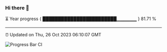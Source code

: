 ### Hi there 👋

⏳ Year progress { ████████████████████████▁▁▁▁▁▁ } 81.71 %

---

⏰ Updated on Thu, 26 Oct 2023 06:10:07 GMT

![Progress Bar CI](https://github.com/Shyam-Makwana/GitHub-Actions-Demo/workflows/Progress%20Bar%20CI/badge.svg)
